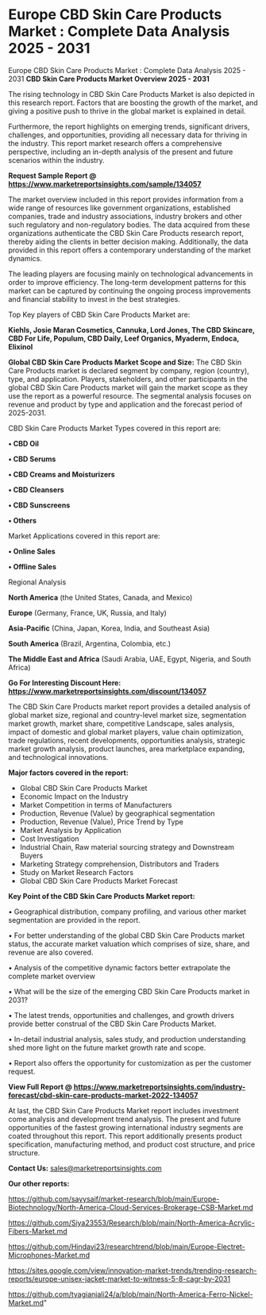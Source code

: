 # Europe CBD Skin Care Products Market : Complete Data Analysis 2025 - 2031
Europe CBD Skin Care Products Market : Complete Data Analysis 2025 - 2031
<Strong> CBD Skin Care Products Market Overview 2025 - 2031</strong>

The rising technology in CBD Skin Care Products Market is also depicted in this research report. Factors that are boosting the growth of the market, and giving a positive push to thrive in the global market is explained in detail.

Furthermore, the report highlights on emerging trends, significant drivers, challenges, and opportunities, providing all necessary data for thriving in the industry. This report market research offers a comprehensive perspective, including an in-depth analysis of the present and future scenarios within the industry.

<strong>Request Sample Report @ <a href=https://www.marketreportsinsights.com/sample/134057>https://www.marketreportsinsights.com/sample/134057</a></strong>

The market overview included in this report provides information from a wide range of resources like government organizations, established companies, trade and industry associations, industry brokers and other such regulatory and non-regulatory bodies. The data acquired from these organizations authenticate the CBD Skin Care Products research report, thereby aiding the clients in better decision making. Additionally, the data provided in this report offers a contemporary understanding of the market dynamics.

The leading players are focusing mainly on technological advancements in order to improve efficiency. The long-term development patterns for this market can be captured by continuing the ongoing process improvements and financial stability to invest in the best strategies.

Top Key players of CBD Skin Care Products Market are:

<strong>Kiehls, Josie Maran Cosmetics, Cannuka, Lord Jones, The CBD Skincare, CBD For Life, Populum, CBD Daily, Leef Organics, Myaderm, Endoca, Elixinol</strong>

<strong><b>Global CBD Skin Care Products Market Scope and Size:</b></strong>
The CBD Skin Care Products market is declared segment by company, region (country), type, and application. Players, stakeholders, and other participants in the global CBD Skin Care Products market will gain the market scope as they use the report as a powerful resource. The segmental analysis focuses on revenue and product by type and application and the forecast period of 2025-2031.

CBD Skin Care Products Market Types covered in this report are:

<strong>• CBD Oil

• CBD Serums

• CBD Creams and Moisturizers

• CBD Cleansers

• CBD Sunscreens

• Others</strong>

Market Applications covered in this report are:

<strong>• Online Sales

• Offline Sales</strong> 

Regional Analysis

<strong>North America</strong> (the United States, Canada, and Mexico)

<strong>Europe</strong> (Germany, France, UK, Russia, and Italy)

<strong>Asia-Pacific</strong> (China, Japan, Korea, India, and Southeast Asia)

<strong>South America</strong> (Brazil, Argentina, Colombia, etc.)

<strong>The Middle East and Africa</strong> (Saudi Arabia, UAE, Egypt, Nigeria, and South Africa)

<strong>Go For Interesting Discount Here: <a href=https://www.marketreportsinsights.com/discount/134057>https://www.marketreportsinsights.com/discount/134057</a></strong>

The CBD Skin Care Products market report provides a detailed analysis of global market size, regional and country-level market size, segmentation market growth, market share, competitive Landscape, sales analysis, impact of domestic and global market players, value chain optimization, trade regulations, recent developments, opportunities analysis, strategic market growth analysis, product launches, area marketplace expanding, and technological innovations.

<strong><b>Major factors covered in the report:</b></strong>
<ul>
  <li>Global CBD Skin Care Products Market </li>
  <li>Economic Impact on the Industry</li>
  <li>Market Competition in terms of Manufacturers</li>
  <li>Production, Revenue (Value) by geographical segmentation</li>
  <li>Production, Revenue (Value), Price Trend by Type</li>
  <li>Market Analysis by Application</li>
  <li>Cost Investigation</li>
  <li>Industrial Chain, Raw material sourcing strategy and Downstream Buyers</li>
  <li>Marketing Strategy comprehension, Distributors and Traders</li>
  <li>Study on Market Research Factors</li>
  <li>Global CBD Skin Care Products Market Forecast</li>
</ul>

<strong><b>Key Point of the CBD Skin Care Products Market report:</b></strong>

• Geographical distribution, company profiling, and various other market segmentation are provided in the report.

• For better understanding of the global CBD Skin Care Products market status, the accurate market valuation which comprises of size, share, and revenue are also covered.

• Analysis of the competitive dynamic factors better extrapolate the complete market overview

• What will be the size of the emerging CBD Skin Care Products market in 2031?

• The latest trends, opportunities and challenges, and growth drivers provide better construal of the CBD Skin Care Products Market.

• In-detail industrial analysis, sales study, and production understanding shed more light on the future market growth rate and scope.

• Report also offers the opportunity for customization as per the customer request.

<strong><b>View Full Report @ <a href=https://www.marketreportsinsights.com/industry-forecast/cbd-skin-care-products-market-2022-134057>https://www.marketreportsinsights.com/industry-forecast/cbd-skin-care-products-market-2022-134057</a></b></strong>


At last, the CBD Skin Care Products Market report includes investment come analysis and development trend analysis. The present and future opportunities of the fastest growing international industry segments are coated throughout this report. This report additionally presents product specification, manufacturing method, and product cost structure, and price structure.

<strong>Contact Us:</strong>
sales@marketreportsinsights.com

<strong>Our other reports:</strong>

<a href=https://github.com/sayysaif/market-research/blob/main/Europe-Biotechnology/North-America-Cloud-Services-Brokerage-CSB-Market.md>https://github.com/sayysaif/market-research/blob/main/Europe-Biotechnology/North-America-Cloud-Services-Brokerage-CSB-Market.md</a>

<a href=https://github.com/Siya23553/Research/blob/main/North-America-Acrylic-Fibers-Market.md>https://github.com/Siya23553/Research/blob/main/North-America-Acrylic-Fibers-Market.md</a>

<a href=https://github.com/Hindavi23/researchtrend/blob/main/Europe-Electret-Microphones-Market.md>https://github.com/Hindavi23/researchtrend/blob/main/Europe-Electret-Microphones-Market.md</a>

<a href=https://sites.google.com/view/innovation-market-trends/trending-research-reports/europe-unisex-jacket-market-to-witness-5-8-cagr-by-2031>https://sites.google.com/view/innovation-market-trends/trending-research-reports/europe-unisex-jacket-market-to-witness-5-8-cagr-by-2031</a>

<a href=https://github.com/tyagianjali24/a/blob/main/North-America-Ferro-Nickel-Market.md>https://github.com/tyagianjali24/a/blob/main/North-America-Ferro-Nickel-Market.md</a>"
